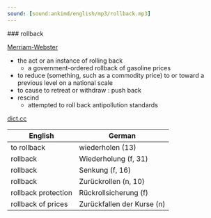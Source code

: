 ```yaml
---
sound: [sound:ankimd/english/mp3/rollback.mp3]
---
```


\### rollback

[Merriam-Webster](https://www.merriam-webster.com/dictionary/rollback)

- the act or an instance of rolling back
    - a government-ordered rollback of gasoline prices
- to reduce (something, such as a commodity price) to or toward a previous level on a national scale
- to cause to retreat or withdraw : push back
- rescind
    - attempted to roll back antipollution standards

[dict.cc](https://www.dict.cc/rollback)

| English        | German       |
| -------------- | ------------ |
| to rollback | wiederholen (13) |
| rollback | Wiederholung (f, 31) |
| rollback | Senkung (f, 16) |
| rollback | Zurückrollen (n, 10) |
| rollback protection | Rückrollsicherung (f) |
| rollback of prices | Zurückfallen der Kurse (n) |
